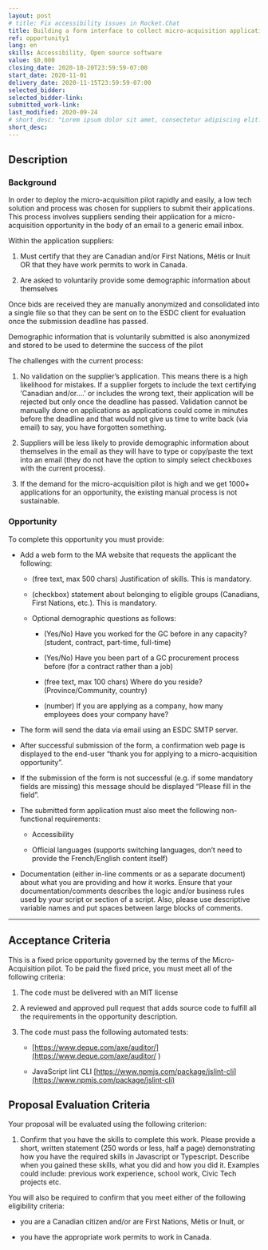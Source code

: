 ```yaml
---
layout: post
# title: Fix accessibility issues in Rocket.Chat
title: Building a form interface to collect micro-acquisition applications
ref: opportunity1
lang: en
skills: Accessibility, Open source software
value: $0,000
closing_date: 2020-10-20T23:59:59-07:00
start_date: 2020-11-01
delivery_date: 2020-11-15T23:59:59-07:00
selected_bidder:
selected_bidder-link:
submitted_work-link:
last_modified: 2020-09-24
# short_desc: "Lorem ipsum dolor sit amet, consectetur adipiscing elit. Aliquam venenatis tincidunt ipsum et vulputate. Nunc ultricies, diam eget blandit ornare, purus libero dapibus turpis, vel faucibus felis est sed libero. In et erat in mi ultrices dapibus."
short_desc:
---
```


## Description

### Background

<!-- Lorem ipsum dolor sit amet, consectetur adipiscing elit. Aliquam venenatis tincidunt ipsum et vulputate. Nunc ultricies, diam eget blandit ornare, purus libero dapibus turpis, vel faucibus felis est sed libero. In et erat in mi ultrices dapibus.

Interdum et malesuada fames ac ante ipsum primis in faucibus. Sed vitae tellus a erat efficitur posuere in efficitur lorem. Maecenas accumsan fringilla odio, quis aliquam est suscipit at. Nulla viverra lectus sed tortor imperdiet porttitor. Etiam sed tempus magna, non pulvinar mauris. Sed ultricies pharetra nibh nec gravida. Phasellus fringilla justo in semper finibus. Vestibulum eget nibh nec erat pharetra iaculis. In porta ipsum ac libero varius, vel condimentum metus vestibulum. Fusce scelerisque ut diam nec pulvinar. Aenean ipsum risus, sagittis sed euismod semper, varius eget augue. Mauris nec mi tincidunt, fringilla diam non, vulputate velit. Aenean in nunc turpis. Ut rutrum vehicula diam nec mattis. -->
In order to deploy the micro-acquisition pilot rapidly and easily, a low tech solution and process was chosen for suppliers to submit their applications.  This process involves suppliers sending their application for a micro-acquisition opportunity in the body of an email to a generic email inbox.

Within the application suppliers:

1. Must certify that they are Canadian and/or First Nations, Métis or Inuit OR that they have work permits to work in Canada.

2. Are asked to voluntarily provide some demographic information about themselves

Once bids are received they are manually anonymized and consolidated into a single file so that they can be sent on to the ESDC client for evaluation once the submission deadline has passed.

Demographic information that is voluntarily submitted is also anonymized and stored to be used to determine the success of the pilot

The challenges with the current process:

1. No validation on the supplier’s application.  This means there is a high likelihood for mistakes. If a supplier forgets to include the text certifying ‘Canadian and/or....’ or includes the wrong text, their application will be rejected but only once the deadline has passed.  Validation cannot be manually done on applications as applications could come in minutes before the deadline and that would not give us time to write back (via email) to say, you have forgotten something.

2. Suppliers will be less likely to provide demographic information about themselves in the email as they will have to type or copy/paste the text into an email (they do not have the option to simply select checkboxes with the current process).

3. If the demand for the micro-acquisition pilot is high and we get 1000+ applications for an opportunity, the existing manual process is not sustainable.

### Opportunity

<!-- Nam tincidunt suscipit magna a consequat. Fusce scelerisque erat nec nisl mollis aliquam. Integer quis risus cursus, laoreet enim non, vestibulum lorem. Sed non erat at mauris posuere ornare ut quis arcu. In at velit placerat, vehicula diam nec, scelerisque odio. Proin vel mi lobortis, malesuada neque fermentum, bibendum erat. Mauris ac erat a mauris ornare aliquet aliquam eget sapien. Mauris vel diam volutpat, ornare massa sed, porta justo. Etiam euismod nibh eget sapien dictum, ac commodo tellus interdum. Proin pretium lectus enim, eu tempus risus maximus sit amet. Nam blandit, massa eu vehicula ultricies, augue ex scelerisque nibh, sit amet varius lorem lacus non mi. Quisque auctor efficitur enim.

Nullam sed venenatis erat, sed fringilla odio. Vivamus lacinia feugiat scelerisque. Donec vestibulum rutrum nunc, eget finibus augue. Morbi laoreet dapibus purus, sed euismod elit tristique eget. Vestibulum sed nulla iaculis, tempus ante a, commodo erat. Aenean vitae sem scelerisque risus bibendum bibendum et semper tellus. Maecenas eget malesuada tellus. -->
To complete this opportunity you must provide:

- Add a web form to the MA website that requests the applicant the following:

   - (free text, max 500 chars) Justification of skills. This is mandatory.

   - (checkbox) statement about belonging to eligible groups (Canadians, First Nations, etc.). This is mandatory.

   - Optional demographic questions as follows:

     * (Yes/No) Have you worked for the GC before in any capacity? (student, contract, part-time, full-time)

     * (Yes/No) Have you been part of a GC procurement process before (for a contract rather than a job)

     * (free text, max 100 chars) Where do you reside? (Province/Community, country)

     * (number) If you are applying as a company, how many employees does your company have?

- The form will send the data via email using an ESDC SMTP server.

- After successful submission of the form, a confirmation web page is displayed to the end-user “thank you for applying to a micro-acquisition opportunity”.

- If the submission of the form is not successful (e.g. if some mandatory fields are missing) this message should be displayed “Please fill in the <field name> field”.

- The submitted form application must also meet the following non-functional requirements:

   - Accessibility

   - Official languages (supports switching languages, don’t need to provide the French/English content itself)

- Documentation (either in-line comments or as a separate document) about what you are providing and how it works.  Ensure that your documentation/comments describes the logic and/or business rules used by your script or section of a script. Also, please use descriptive variable names and put spaces between large blocks of comments.

<hr/>

## Acceptance Criteria

<!-- Nullam sed venenatis erat, sed fringilla odio. Vivamus lacinia feugiat scelerisque. Donec vestibulum rutrum nunc, eget finibus augue. Morbi laoreet dapibus purus, sed euismod elit tristique eget. Vestibulum sed nulla iaculis, tempus ante a, commodo erat. Aenean vitae sem scelerisque risus bibendum bibendum et semper tellus. Maecenas eget malesuada tellus.

1. criteria 1
2. criteria 2
3. criteria 3 -->

This is a fixed price opportunity governed by the terms of the Micro-Acquisition pilot. To be paid the fixed price, you must meet all of the following criteria:

1. The code must be delivered with an MIT license

2. A reviewed and approved pull request that adds source code to fulfill all the requirements in the opportunity description.

3. The code must pass the following automated tests:

   - [https://www.deque.com/axe/auditor/](https://www.deque.com/axe/auditor/ )

   - JavaScript lint CLI [https://www.npmjs.com/package/jslint-cli](https://www.npmjs.com/package/jslint-cli)


## Proposal Evaluation Criteria

<!-- Nullam sed venenatis erat, sed fringilla odio. Vivamus lacinia feugiat scelerisque. Donec vestibulum rutrum nunc, eget finibus augue. Morbi laoreet dapibus purus, sed euismod elit tristique eget. Vestibulum sed nulla iaculis, tempus ante a, commodo erat. Aenean vitae sem scelerisque risus bibendum bibendum et semper tellus. Maecenas eget malesuada tellus.

1. criteria 1
2. criteria 2
3. criteria 3 -->

Your proposal will be evaluated using the following criterion:
 
1. Confirm that you have the skills to complete this work. Please provide a short, written statement (250 words or less, half a page) demonstrating how you have the required skills in Javascript or Typescript. Describe when you gained these skills, what you did and how you did it. Examples could include: previous work experience, school work, Civic Tech projects etc.

You  will also be required to confirm that you meet either of the following eligibility criteria:

* you are a Canadian citizen and/or are First Nations, Métis or Inuit, or

* you have the appropriate work permits to work in Canada.

 